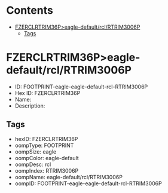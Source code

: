 



Contents
========

* [FZERCLRTRIM36P>eagle-default/rcl/RTRIM3006P](#fzerclrtrim36peagle-defaultrclrtrim3006p)
	* [Tags](#tags)

# FZERCLRTRIM36P>eagle-default/rcl/RTRIM3006P

- ID: FOOTPRINT-eagle-eagle-default-rcl-RTRIM3006P
- Hex ID: FZERCLRTRIM36P
- Name: 
- Description: 

## Tags

- hexID: FZERCLRTRIM36P
- oompType: FOOTPRINT
- oompSize: eagle
- oompColor: eagle-default
- oompDesc: rcl
- oompIndex: RTRIM3006P
- oompName: eagle-default/rcl/RTRIM3006P
- oompID: FOOTPRINT-eagle-eagle-default-rcl-RTRIM3006P
